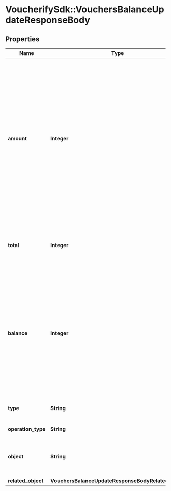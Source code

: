 # VoucherifySdk::VouchersBalanceUpdateResponseBody

## Properties

| Name | Type | Description | Notes |
| ---- | ---- | ----------- | ----- |
| **amount** | **Integer** | The incremental amount added (positive integer) or subtracted (negative integer) to the current balance on the gift card or loyalty card. Value is multiplied by 100 to precisely represent 2 decimal places. For example, $100 amount is written as 10000. |  |
| **total** | **Integer** | Total income incurred over the lifespan of the gift card or loyalty card. |  |
| **balance** | **Integer** | The balance after adding or subtracting a specified amount. Value is multiplied by 100 to precisely represent 2 decimal places. For example, $100 amount is written as 10000. |  |
| **type** | **String** | The type of voucher being modified. |  |
| **operation_type** | **String** |  | [default to &#39;MANUAL&#39;] |
| **object** | **String** | The type of the object represented by JSON. Default is &#x60;balance&#x60;. | [default to &#39;balance&#39;] |
| **related_object** | [**VouchersBalanceUpdateResponseBodyRelatedObject**](VouchersBalanceUpdateResponseBodyRelatedObject.md) |  |  |

